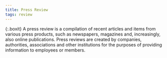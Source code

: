 ```yaml
---
title: Press Review
tags: review
---
```


{:.boxit}
A press review is a compilation of recent articles and items from various press products, such as newspapers, magazines and, increasingly, also online publications. Press reviews are created by companies, authorities, associations and other institutions for the purposes of providing information to employees or members.
